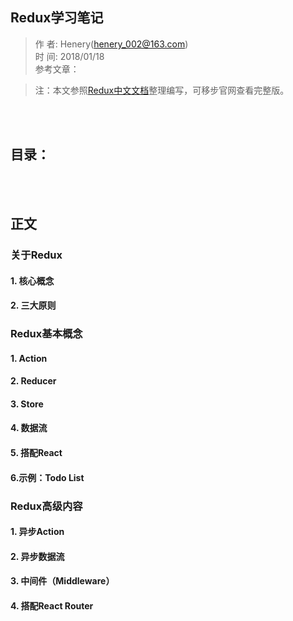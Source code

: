 ## Redux学习笔记
> 作    者: Henery(henery_002@163.com) <br/>
> 时    间: 2018/01/18 <br/>
> 参考文章： <br/>

> 注：本文参照[Redux中文文档](http://cn.redux.js.org/)整理编写，可移步官网查看完整版。

<br/><br/>

## 目录：





<br/><br/>

## 正文
### 关于Redux
#### 1. 核心概念

#### 2. 三大原则


### Redux基本概念
#### 1. Action

#### 2. Reducer

#### 3. Store

#### 4. 数据流

#### 5. 搭配React

#### 6.示例：Todo List


### Redux高级内容
#### 1. 异步Action

#### 2. 异步数据流

#### 3. 中间件（Middleware）

#### 4. 搭配React Router





